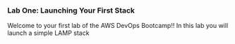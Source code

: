 ### Lab One: Launching Your First Stack
Welcome to your first lab of the AWS DevOps Bootcamp!! In this lab you will launch a simple LAMP stack
<!--stackedit_data:
eyJoaXN0b3J5IjpbMjA2ODE3MDU5Nyw3MzA5OTgxMTZdfQ==
-->